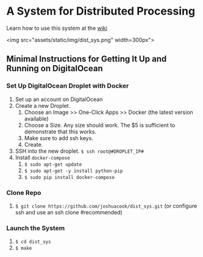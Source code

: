 # A System for Distributed Processing

Learn how to use this system at the [wiki](https://github.com/joshuacook/dist_sys/wiki)

<img src="assets/static/img/dist_sys.png" width=300px">

## Minimal Instructions for Getting It Up and Running on DigitalOcean

### Set Up DigitalOcean Droplet with Docker

1. Set up an account on DigitalOcean
1. Create a new Droplet. 
   1. Choose an Image >> One-Click Apps >> Docker (the latest version available)
   1. Choose a Size. Any size should work. The $5 is sufficient to demonstrate that this works. 
   1. Make sure to add ssh keys. 
   1. Create.
1. SSH into the new droplet. 
    `$ ssh root@#DROPLET_IP#`
1. Install `docker-compose`
    1. `$ sudo apt-get update`
    1. `$ sudo apt-get -y install python-pip`
    1. `$ sudo pip install docker-compose`

### Clone Repo

1. `$ git clone https://github.com/joshuacook/dist_sys.git` (or configure ssh and use an ssh clone #recommended)

### Launch the System

1. `$ cd dist_sys`
1. `$ make`

